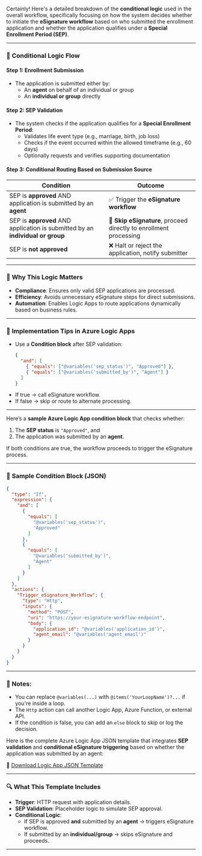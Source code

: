 Certainly! Here's a detailed breakdown of the **conditional logic** used in the overall workflow, specifically focusing on how the system decides whether to initiate the **eSignature workflow** based on who submitted the enrollment application and whether the application qualifies under a **Special Enrollment Period (SEP)**.

---

### 🧠 **Conditional Logic Flow**

#### **Step 1: Enrollment Submission**
- The application is submitted either by:
  - An **agent** on behalf of an individual or group
  - An **individual or group** directly

#### **Step 2: SEP Validation**
- The system checks if the application qualifies for a **Special Enrollment Period**:
  - Validates life event type (e.g., marriage, birth, job loss)
  - Checks if the event occurred within the allowed timeframe (e.g., 60 days)
  - Optionally requests and verifies supporting documentation

#### **Step 3: Conditional Routing Based on Submission Source**

| **Condition** | **Outcome** |
|---------------|-------------|
| SEP is **approved** AND application is submitted by an **agent** | ✅ Trigger the **eSignature workflow** |
| SEP is **approved** AND application is submitted by an **individual or group** | 🚫 **Skip eSignature**, proceed directly to enrollment processing |
| SEP is **not approved** | ❌ Halt or reject the application, notify submitter |

---

### 🔄 **Why This Logic Matters**

- **Compliance**: Ensures only valid SEP applications are processed.
- **Efficiency**: Avoids unnecessary eSignature steps for direct submissions.
- **Automation**: Enables Logic Apps to route applications dynamically based on business rules.

---

### 🧩 **Implementation Tips in Azure Logic Apps**

- Use a **Condition block** after SEP validation:
  ```json
  {
    "and": [
      { "equals": ["@variables('sep_status')", "Approved"] },
      { "equals": ["@variables('submitted_by')", "Agent"] }
    ]
  }
  ```
- If true → call eSignature workflow.
- If false → skip or route to alternate processing.

---

Here’s a **sample Azure Logic App condition block** that checks whether:

1. The **SEP status** is `"Approved"`, and  
2. The application was submitted by an **agent**.

If both conditions are true, the workflow proceeds to trigger the eSignature process.

---

### 🧾 **Sample Condition Block (JSON)**

```json
{
  "type": "If",
  "expression": {
    "and": [
      {
        "equals": [
          "@variables('sep_status')",
          "Approved"
        ]
      },
      {
        "equals": [
          "@variables('submitted_by')",
          "Agent"
        ]
      }
    ]
  },
  "actions": {
    "Trigger_eSignature_Workflow": {
      "type": "Http",
      "inputs": {
        "method": "POST",
        "uri": "https://your-esignature-workflow-endpoint",
        "body": {
          "application_id": "@variables('application_id')",
          "agent_email": "@variables('agent_email')"
        }
      }
    }
  }
}
```

---

### 🧠 Notes:
- You can replace `@variables(...)` with `@items('YourLoopName')?...` if you're inside a loop.
- The `Http` action can call another Logic App, Azure Function, or external API.
- If the condition is false, you can add an `else` block to skip or log the decision.

Here is the complete Azure Logic App JSON template that integrates **SEP validation** and **conditional eSignature triggering** based on whether the application was submitted by an agent:

📄 [Download Logic App JSON Template](blob:https://m365.cloud.microsoft/aa85d675-ac71-4955-8dfa-2b77da66376f)

---

### 🔍 **What This Template Includes**

- **Trigger**: HTTP request with application details.
- **SEP Validation**: Placeholder logic to simulate SEP approval.
- **Conditional Logic**:
  - If SEP is approved **and** submitted by an **agent** → triggers eSignature workflow.
  - If submitted by an **individual/group** → skips eSignature and proceeds.

---

